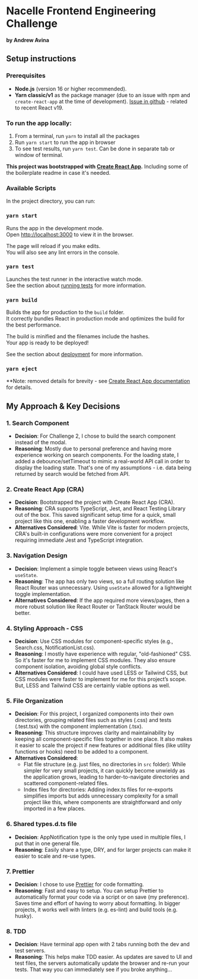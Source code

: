 # Nacelle Frontend Engineering Challenge

**by Andrew Avina**

## Setup instructions

### Prerequisites

- **Node.js** (version 16 or higher recommended).
- **Yarn classic/v1** as the package manager (due to an issue with npm and `create-react-app` at the time of development). [Issue in github](https://github.com/facebook/react/issues/31701) - related to recent React v19.

### To run the app locally:

1. From a terminal, run `yarn` to install all the packages
2. Run `yarn start` to run the app in browser
3. To see test results, run `yarn test`. Can be done in separate tab or window of terminal.

**This project was bootstrapped with [Create React App](https://github.com/facebook/create-react-app).** Including some of the boilerplate readme in case it's needed.

### Available Scripts

In the project directory, you can run:

### `yarn start`

Runs the app in the development mode.\
Open [http://localhost:3000](http://localhost:3000) to view it in the browser.

The page will reload if you make edits.\
You will also see any lint errors in the console.

### `yarn test`

Launches the test runner in the interactive watch mode.\
See the section about [running tests](https://facebook.github.io/create-react-app/docs/running-tests) for more information.

### `yarn build`

Builds the app for production to the `build` folder.\
It correctly bundles React in production mode and optimizes the build for the best performance.

The build is minified and the filenames include the hashes.\
Your app is ready to be deployed!

See the section about [deployment](https://facebook.github.io/create-react-app/docs/deployment) for more information.

### `yarn eject`

\*\*Note: removed details for brevity - see [Create React App documentation](https://facebook.github.io/create-react-app/docs/getting-started) for details.

## My Approach & Key Decisions

### 1. Search Component

- **Decision**: For Challenge 2, I chose to build the search component instead of the modal.
- **Reasoning**: Mostly due to personal preference and having more experience working on search components. For the loading state, I added a debounce/setTimeout to mimic a real-world API call in order to display the loading state. That's one of my assumptions - i.e. data being returned by search would be fetched from API.

### 2. Create React App (CRA)

- **Decision**: Bootstrapped the project with Create React App (CRA).
- **Reasoning**: CRA supports TypeScript, Jest, and React Testing Library out of the box. This saved significant setup time for a quick, small project like this one, enabling a faster development workflow.
- **Alternatives Considered**:
  Vite. While Vite is faster for modern projects, CRA's built-in configurations were more convenient for a project requiring immediate Jest and TypeScript integration.

### 3. Navigation Design

- **Decision**: Implement a simple toggle between views using React's `useState`.
- **Reasoning**: The app has only two views, so a full routing solution like React Router was unnecessary. Using `useState` allowed for a lightweight toggle implementation.
- **Alternatives Considered**: If the app required more views/pages, then a more robust solution like React Router or TanStack Router would be better.

### 4. Styling Approach - CSS

- **Decision**: Use CSS modules for component-specific styles (e.g., Search.css, NotificationList.css).
- **Reasoning**: I mostly have experience with regular, "old-fashioned" CSS. So it's faster for me to implement CSS modules. They also ensure component isolation, avoiding global style conflicts.
- **Alternatives Considered**: I could have used LESS or Tailwind CSS, but CSS modules were faster to implement for me for this project’s scope. But, LESS and Tailwind CSS are certainly viable options as well.

### 5. File Organization

- **Decision**: For this project, I organized components into their own directories, grouping related files such as styles (.css) and tests (.test.tsx) with the component implementation (.tsx).
- **Reasoning**: This structure improves clarity and maintainability by keeping all component-specific files together in one place. It also makes it easier to scale the project if new features or additional files (like utility functions or hooks) need to be added to a component.
- **Alternatives Considered**:
  - Flat file structure (e.g. just files, no directories in `src` folder): While simpler for very small projects, it can quickly become unwieldy as the application grows, leading to harder-to-navigate directories and scattered component-related files.
  - Index files for directories: Adding index.ts files for re-exports simplifies imports but adds unnecessary complexity for a small project like this, where components are straightforward and only imported in a few places.

### 6. Shared types.d.ts file

- **Decision**: AppNotification type is the only type used in multiple files, I put that in one general file.
- **Reasoning**: Easily share a type, DRY, and for larger projects can make it easier to scale and re-use types.

### 7. Prettier

- **Decision**: I chose to use [Prettier](https://prettier.io/) for code formatting.
- **Reasoning**: Fast and easy to setup. You can setup Prettier to automatically format your code via a script or on save (my preference). Saves time and effort of having to worry about formatting. In bigger projects, it works well with linters (e.g. es-lint) and build tools (e.g. husky).

### 8. TDD

- **Decision**: Have terminal app open with 2 tabs running both the dev and test servers.
- **Reasoning**: This helps make TDD easier. As updates are saved to UI and test files, the servers automatically update the browser and re-run your tests. That way you can immediately see if you broke anything...
